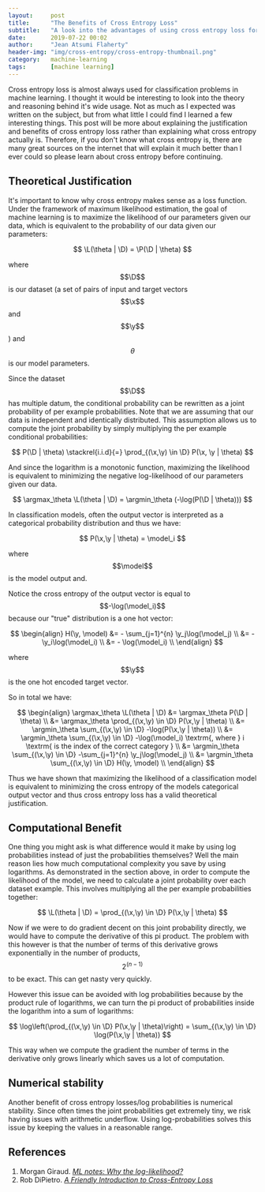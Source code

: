 ```yaml
---
layout:     post
title:      "The Benefits of Cross Entropy Loss"
subtitle:   "A look into the advantages of using cross entropy loss for classification problems."
date:       2019-07-22 00:02
author:     "Jean Atsumi Flaherty"
header-img: "img/cross-entropy/cross-entropy-thumbnail.png"
category:   machine-learning
tags:       [machine learning]
---
```

<div style="display: none">
<!-- LaTeX Helpers -->
$$
\newcommand{\argmax}{\mathop{\mathrm{argmax}}}
\newcommand{\argmin}{\mathop{\mathrm{argmin}}}
\newcommand{\vect}[1]{ \boldsymbol{#1} }
\newcommand{\batch}[1]{ ^{({#1})} }
\newcommand{\grad}[1]{ \nabla#1 }
\newcommand{\gradWrt}[2]{ \nabla_{#2}#1 }
\newcommand{\gradDir}[1]{ \frac{ \grad{#1} }{ \| \grad{#1} \|} }
\newcommand{\gradDirWrt}[2]{ \frac{ \gradWrt{#1}{#2} }{\| \gradWrt{#1}{#2} \|} }
\newcommand{\partialD}[2]{ \frac{ \partial#1 }{ \partial#2 } }
\newcommand{\partialDTwo}[3]{ \frac{ \partial#1 }{ \partial#2\partial#3 } }

\newcommand{\L}{ \mathcal{L} }
\newcommand{\P}{ P }
\newcommand{\D}{ D }
\newcommand{\R}{ \mathbb{R} }
\newcommand{\H}{ \boldsymbol{H} }
\newcommand{\y}{ \vect{y} }\hat{x}^{(k)}
\newcommand{\x}{ \vect{x} }
\newcommand{\model}{ f(\x,\theta) }
$$
</div>

Cross entropy loss is almost always used for classification problems in machine learning.  I thought it would be interesting to look into the theory and reasoning behind it's wide usage.  Not as much as I expected was written on the subject, but from what little I could find I learned a few interesting things.  This post will be more about explaining the justification and benefits of cross entropy loss rather than explaining what cross entropy actually is.  Therefore, if you don't know what cross entropy is, there are many great sources on the internet that will explain it much better than I ever could so please learn about cross entropy before continuing.

## Theoretical Justification

It's important to know why cross entropy makes sense as a loss function. Under the framework of maximum likelihood estimation, the goal of machine learning is to maximize the likelihood of our parameters given our data, which is equivalent to the probability of our data given our parameters:

$$
\L(\theta | \D) = \P(\D | \theta)
$$

where $$\D$$ is our dataset (a set of pairs of input and target vectors $$\x$$ and $$\y$$) and $$ \theta $$ is our model parameters.

Since the dataset $$\D$$ has multiple datum, the conditional probability can be rewritten as a joint probability of per example probabilities. Note that we are assuming that our data is independent and identically distributed. This assumption allows us to compute the joint probability by simply multiplying the per example conditional probabilities:

$$
P(\D | \theta) \stackrel{i.i.d}{=} \prod_{(\x,\y) \in \D} P(\x, \y | \theta)
$$

And since the logarithm is a monotonic function, maximizing the likelihood is equivalent to minimizing the negative log-likelihood of our parameters given our data.

$$
\argmax_\theta \L(\theta | \D) = \argmin_\theta (-\log(P(\D | \theta)))
$$

In classification models, often the output vector is interpreted as a categorical probability distribution and thus we have:

$$
P(\x,\y | \theta) = \model_i
$$

where $$\model$$ is the model output and.

Notice the cross entropy of the output vector is equal to $$-\log(\model_i)$$ because our "true" distribution is a one hot vector:

$$
\begin{align}
  H(\y, \model) &= - \sum_{j=1}^{n} \y_j\log(\model_j) \\
  &= - \y_i\log(\model_i) \\
  &= - \log(\model_i) \\
\end{align}
$$

where $$\y$$ is the one hot encoded target vector.

So in total we have:

$$
\begin{align}
    \argmax_\theta \L(\theta | \D) &= \argmax_\theta P(\D | \theta) \\
    &= \argmax_\theta \prod_{(\x,\y) \in \D} P(\x,\y | \theta) \\
    &= \argmin_\theta \sum_{(\x,\y) \in \D} -\log(P(\x,\y | \theta)) \\
    &= \argmin_\theta \sum_{(\x,\y) \in \D} -\log(\model_i) \textrm{, where } i \textrm{ is the index of the correct category } \\
    &= \argmin_\theta \sum_{(\x,\y) \in \D} -\sum_{j=1}^{n} \y_j\log(\model_j) \\
    &= \argmin_\theta \sum_{(\x,\y) \in \D} H(\y, \model) \\
\end{align}
$$

Thus we have shown that maximizing the likelihood of a classification model is equivalent to minimizing the cross entropy of the models categorical output vector and thus cross entropy loss has a valid theoretical justification.

## Computational Benefit

One thing you might ask is what difference would it make by using log probabilities instead of just the probabilities themselves? Well the main reason lies how much computational complexity you save by using logarithms.  As demonstrated in the section above, in order to compute the likelihood of the model, we need to calculate a joint probability over each dataset example. This involves multiplying all the per example probabilities together:

$$
\L(\theta | \D) = \prod_{(\x,\y) \in \D} P(\x,\y | \theta)
$$

Now if we were to do gradient decent on this joint probability directly, we would have to compute the derivative of this pi product. The problem with this however is that the number of terms of this derivative grows exponentially in the number of products, $$2^(n-1)$$ to be exact. This can get nasty very quickly.

However this issue can be avoided with log probabilities because by the product rule of logarithms, we can turn the pi product of probabilities inside the logarithm into a sum of logarithms:

$$
\log\left(\prod_{(\x,\y) \in \D} P(\x,\y | \theta)\right) = \sum_{(\x,\y) \in \D} \log(P(\x,\y | \theta))
$$

This way when we compute the gradient the number of terms in the derivative only grows linearly which saves us a lot of computation.

## Numerical stability

Another benefit of cross entropy losses/log probabilities is numerical stability. Since often times the joint probabilities get extremely tiny, we risk having issues with arithmetic underflow. Using log-probabilities solves this issue by keeping the values in a reasonable range.


## References

1. Morgan Giraud. *[ML notes: Why the log-likelihood?](https://blog.metaflow.fr/ml-notes-why-the-log-likelihood-24f7b6c40f83)*
2. Rob DiPietro. *[A Friendly Introduction to Cross-Entropy Loss](https://rdipietro.github.io/friendly-intro-to-cross-entropy-loss/#cross-entropy)*

